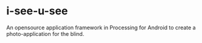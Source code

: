 i-see-u-see
===========

An opensource application framework in Processing for Android to create a photo-application for the blind. 

